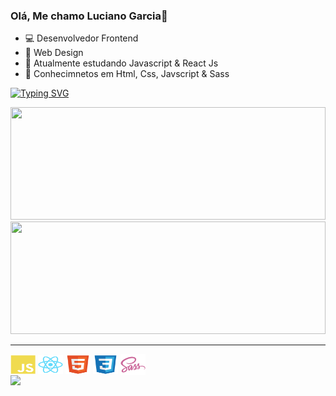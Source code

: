 ### Olá, Me chamo Luciano Garcia👋
- 💻 Desenvolvedor Frontend
- 🎉 Web Design
- 📒 Atualmente estudando Javascript & React Js 
- 📌 Conhecimnetos em Html, Css, Javscript & Sass
<div style="align: center;">
  
[![Typing SVG](https://readme-typing-svg.herokuapp.com?font=arial&color=%230C0C0C&size=24&width=440&lines=Front+end++Developer+%26+Web+Design)](https://git.io/typing-svg)
  
   <img width="100%" height="180px" src="https://github-readme-stats.vercel.app/api?username=LucianoGarcia1&show_icons=true&theme=dark&include_all_commits=true&count_private=true"/>
  
   <img width="100%" height="180px" src="https://github-readme-stats.vercel.app/api/top-langs/?username=LucianoGarcia1&layout=compact&langs_count=7&theme=dark"/>
  <hr>
  <img align="center" alt="Luciano-Js" height="30" width="40" src="https://raw.githubusercontent.com/devicons/devicon/master/icons/javascript/javascript-plain.svg">
  <img align="center" alt="Luciano-React" height="30" width="40" src="https://raw.githubusercontent.com/devicons/devicon/master/icons/react/react-original.svg">
  <img align="center" alt="Luciano-HTML" height="30" width="40" src="https://raw.githubusercontent.com/devicons/devicon/master/icons/html5/html5-original.svg">
  <img align="center" alt="Luciano-CSS" height="30" width="40" src="https://raw.githubusercontent.com/devicons/devicon/master/icons/css3/css3-original.svg">
  <img align="center" alt="Luciano-React" height="34" width="40" src="https://raw.githubusercontent.com/devicons/devicon/master/icons/sass/sass-original.svg">
</div>

<div style="width:100%; text-align:rigth;">
  <img src="https://img.icons8.com/color/240/000000/baby-yoda.png" style="align: right; text-align: right;"/>
</div>
